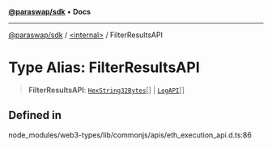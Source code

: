[**@paraswap/sdk**](../../README.md) • **Docs**

***

[@paraswap/sdk](../../globals.md) / [\<internal\>](../README.md) / FilterResultsAPI

# Type Alias: FilterResultsAPI

> **FilterResultsAPI**: [`HexString32Bytes`](HexString32Bytes.md)[] \| [`LogAPI`](../namespaces/home_velenir-gnx570_Projects_Paraswap_paraswap-sdk_node_modules_web3-types_lib_commonjs_index/type-aliases/LogAPI.md)[]

## Defined in

node\_modules/web3-types/lib/commonjs/apis/eth\_execution\_api.d.ts:86
